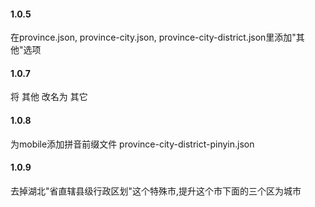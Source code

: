 #### 1.0.5
在province.json, province-city.json, province-city-district.json里添加"其他"选项

#### 1.0.7
将 其他 改名为 其它


#### 1.0.8
为mobile添加拼音前缀文件 province-city-district-pinyin.json


#### 1.0.9
去掉湖北"省直辖县级行政区划"这个特殊市,提升这个市下面的三个区为城市